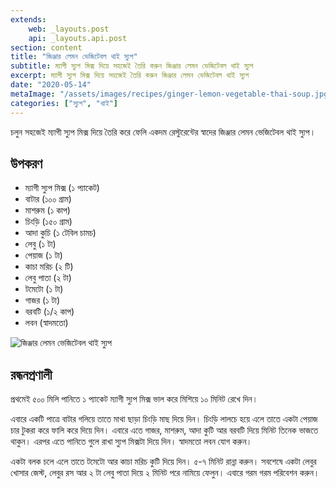 ```yaml
---
extends:
    web: _layouts.post
    api: _layouts.api.post
section: content
title: "জিঞ্জার লেমন ভেজিটেবল থাই স্যুপ"
subtitle: ম্যাগী স্যুপ মিক্স দিয়ে সহজেই তৈরি করুন জিঞ্জার লেমন ভেজিটেবল থাই স্যুপ
excerpt: ম্যাগী স্যুপ মিক্স দিয়ে সহজেই তৈরি করুন জিঞ্জার লেমন ভেজিটেবল থাই স্যুপ
date: "2020-05-14"
metaImage: "/assets/images/recipes/ginger-lemon-vegetable-thai-soup.jpg"
categories: ["স্যুপ", "থাই"]
---
```


চলুন সহজেই ম্যাগী স্যুপ মিক্স দিয়ে তৈরি করে ফেলি একদম রেস্টুরেন্টের স্বাদের জিঞ্জার লেমন ভেজিটেবল থাই স্যুপ।

## উপকরণ

- ম্যাগী স্যুপ মিক্স (১ প্যাকেট)
- বাটার (১০০ গ্রাম)
- মাশরুম (১ কাপ)
- চিংড়ি (১৫০ গ্রাম)
- আদা কুচি (১ টেবিল চামচ)
- লেবু (১ টা)
- পেয়াজ (১ টা)
- কাচা মরিচ (২ টি)
- লেবু পাতা (২ টা)
- টমেটো (১ টা)
- গাজর (১ টা)
- বরবটি (১/২ কাপ)
- লবন (স্বাদমতো)

![জিঞ্জার লেমন ভেজিটেবল থাই স্যুপ](/assets/images/recipes/ginger-lemon-vegetable-thai-soup.jpg)

## রন্ধনপ্রণালী

প্রথমেই ৫০০ মিলি পানিতে ১ প্যাকেট ম্যাগী স্যুপ মিক্স ভাল করে মিশিয়ে ১০ মিনিট রেখে দিন।

এবারে একটি পাত্রে বাটার গলিয়ে তাতে মাথা ছাড়া চিংড়ি মাছ দিয়ে দিন। চিংড়ি লালচে হয়ে এলে তাতে একটা পেয়াজ
চার টুকরা করে ফালি করে দিয়ে দিন। এবারে এতে গাজর, মাশরুম, আদা কুটি আর বরবটি দিয়ে মিনিট তিনেক
ভাজতে থাকুন। এরপর এতে পানিতে গুলে রাখা স্যুপ মিক্সটা দিয়ে দিন। স্বাদমতো লবন যোগ করুন।

একটা বলক চলে এলে তাতে টমেটো আর কাচা মরিচ কুটি দিয়ে দিন। ৫-৭ মিনিট রান্না করুন। সবশেষে একটা লেবুর
খোসার জেস্ট, লেবুর রস আর ২ টা লেবু পাতা দিয়ে ২ মিনিট পরে নামিয়ে ফেলুন। এবারে গরম গরম পরিবেশন করুন।
